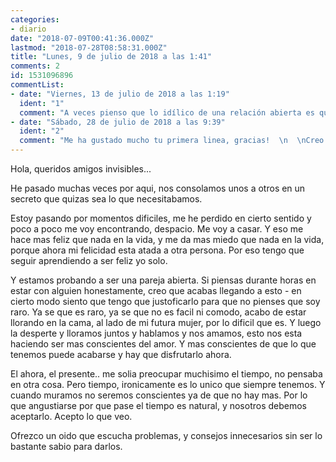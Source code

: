 ```yaml
---
categories:
- diario
date: "2018-07-09T00:41:36.000Z"
lastmod: "2018-07-28T08:58:31.000Z"
title: "Lunes, 9 de julio de 2018 a las 1:41"
comments: 2
id: 1531096896
commentList:
- date: "Viernes, 13 de julio de 2018 a las 1:19"
  ident: "1"
  comment: "A veces pienso que lo idílico de una relación abierta es que en secreto y gracias a la confianza mutua depositada, no sea abierta.  \nCompartir tu ser y tu vida con una persona rica en valores desconozco si es la clave del éxito amoroso, pero desde luego lo es respecto a la convivencia.  \nAl fin y al cabo el amor es pasional, irracional, estúpido, si estás sintiendo cosas buenas, malas, lo que sea, es que es amor y para aferrarse al mismo se concibió el casamiento ¿No?  \nMucha suerte amigo  \n@BillyCherokee"
- date: "Sábado, 28 de julio de 2018 a las 9:39"
  ident: "2"
  comment: "Me ha gustado mucho tu primera linea, gracias!  \n  \nCreo que algun dia escribire mis cronicas de pareja - hay para rato!"
---
```


Hola, queridos amigos invisibles...  
  
He pasado muchas veces por aqui, nos consolamos unos a otros en un secreto que quizas sea lo que necesitabamos.  
  
Estoy pasando por momentos dificiles, me he perdido en cierto sentido y poco a poco me voy encontrando, despacio. Me voy a casar. Y eso me hace mas feliz que nada en la vida, y me da mas miedo que nada en la vida,  porque ahora mi felicidad esta atada a otra persona. Por eso tengo que seguir aprendiendo a ser feliz yo solo.  
  
Y estamos probando a ser una pareja abierta. Si piensas durante horas en estar con alguien honestamente, creo que acabas llegando a esto - en cierto modo siento que tengo que justoficarlo para que no pienses que soy raro. Ya se que es raro, ya se que no es facil ni comodo, acabo de estar llorando en la cama, al lado de mi futura mujer, por lo dificil que es. Y luego la desperte y lloramos juntos y hablamos y nos amamos, esto nos esta haciendo ser mas conscientes del amor. Y mas conscientes de que lo que tenemos puede acabarse y hay que disfrutarlo ahora.  
  
El ahora, el presente.. me solia preocupar muchisimo el tiempo, no pensaba en otra cosa. Pero tiempo, ironicamente es lo unico que siempre tenemos. Y cuando muramos no seremos conscientes ya de que no hay mas. Por lo que angustiarse por que pase el tiempo es natural, y nosotros debemos aceptarlo. Acepto lo que veo.  
  
Ofrezco un oido que escucha problemas, y consejos innecesarios sin ser lo bastante sabio para darlos.